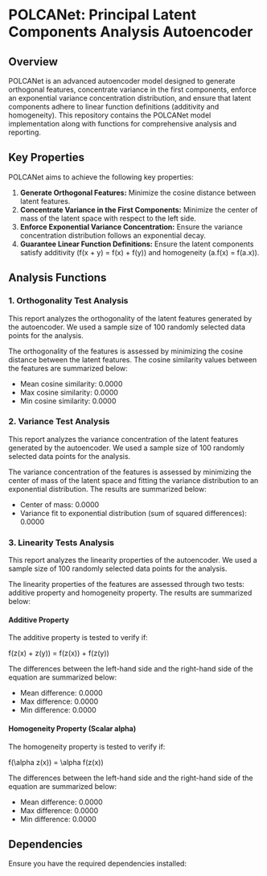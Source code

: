 # POLCANet: Principal Latent Components Analysis Autoencoder

## Overview

POLCANet is an advanced autoencoder model designed to generate orthogonal features, concentrate variance in the first components, enforce an exponential variance concentration distribution, and ensure that latent components adhere to linear function definitions (additivity and homogeneity). This repository contains the POLCANet model implementation along with functions for comprehensive analysis and reporting.

## Key Properties

POLCANet aims to achieve the following key properties:

1. **Generate Orthogonal Features:** Minimize the cosine distance between latent features.
2. **Concentrate Variance in the First Components:** Minimize the center of mass of the latent space with respect to the left side.
3. **Enforce Exponential Variance Concentration:** Ensure the variance concentration distribution follows an exponential decay.
4. **Guarantee Linear Function Definitions:** Ensure the latent components satisfy additivity (f(x + y) = f(x) + f(y)) and homogeneity (a.f(x) = f(a.x)).

## Analysis Functions

### 1. Orthogonality Test Analysis

This report analyzes the orthogonality of the latent features generated by the autoencoder. We used a sample size of 100 randomly selected data points for the analysis.

The orthogonality of the features is assessed by minimizing the cosine distance between the latent features. The cosine similarity values between the features are summarized below:

- Mean cosine similarity: 0.0000
- Max cosine similarity: 0.0000
- Min cosine similarity: 0.0000

### 2. Variance Test Analysis

This report analyzes the variance concentration of the latent features generated by the autoencoder. We used a sample size of 100 randomly selected data points for the analysis.

The variance concentration of the features is assessed by minimizing the center of mass of the latent space and fitting the variance distribution to an exponential distribution. The results are summarized below:

- Center of mass: 0.0000
- Variance fit to exponential distribution (sum of squared differences): 0.0000

### 3. Linearity Tests Analysis

This report analyzes the linearity properties of the autoencoder. We used a sample size of 100 randomly selected data points for the analysis.

The linearity properties of the features are assessed through two tests: additive property and homogeneity property. The results are summarized below:

#### Additive Property

The additive property is tested to verify if:

f(z(x) + z(y)) = f(z(x)) + f(z(y))

The differences between the left-hand side and the right-hand side of the equation are summarized below:

- Mean difference: 0.0000
- Max difference: 0.0000
- Min difference: 0.0000

#### Homogeneity Property (Scalar alpha)

The homogeneity property is tested to verify if:

f(\alpha z(x)) = \alpha f(z(x))

The differences between the left-hand side and the right-hand side of the equation are summarized below:

- Mean difference: 0.0000
- Max difference: 0.0000
- Min difference: 0.0000

## Dependencies

Ensure you have the required dependencies installed:
